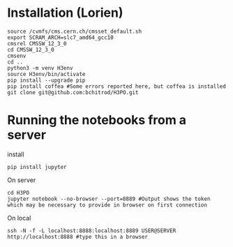 # Installation (Lorien)
```
source /cvmfs/cms.cern.ch/cmsset_default.sh
export SCRAM_ARCH=slc7_amd64_gcc10
cmsrel CMSSW_12_3_0
cd CMSSW_12_3_0
cmsenv
cd ..
python3 -m venv H3env
source H3env/bin/activate
pip install --upgrade pip
pip install coffea #Some errors reported here, but coffea is installed
git clone git@github.com:bchitrod/H3PO.git
```

# Running the notebooks from a server
install
```
pip install jupyter
```
On server
```
cd H3PO
jupyter notebook --no-browser --port=8889 #Output shows the token which may be necessary to provide in browser on first connection
```
On local
```
ssh -N -f -L localhost:8888:localhost:8889 USER@SERVER
http://localhost:8888 #type this in a browser
```
